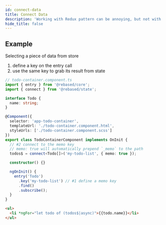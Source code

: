 ```yaml
---
id: connect-data
title: Connect Data
description: 'Working with Redux pattern can be annoying, but not with Rebased.'
hide_title: false
---
```


## Example

Selecting a piece of data from store

1. define a key on the entry call
2. use the same key to grab its result from state

```ts
// todo-container.component.ts
import { entry } from '@rebased/core';
import { connect } from '@rebased/state';

interface Todo {
  name: string;
}

@Component({
  selector: 'app-todo-container',
  templateUrl: './todo-container.component.html',
  styleUrls: ['./todo-container.component.scss']
})
export class TodoContainerComponent implements OnInit {
  // #2 connect to the memo key
  // memo: true will automatically prepend `_memo` to the path
  todos$ = connect<Todo[]>('my-todo-list', { memo: true });

  constructor() {}

  ngOnInit() {
    entry('Todo')
      .key('my-todo-list') // #1 define a memo key
      .find()
      .subscribe();
  }
}
```

```html
<ul>
  <li *ngFor="let todo of (todos$|async)">{{todo.name}}</li>
</ul>
```
